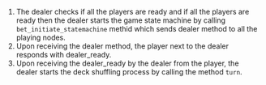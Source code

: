 1. The dealer checks if all the players are ready and if all the players are ready then the dealer starts the game state machine by calling `bet_initiate_statemachine` methid which sends dealer method to all the playing nodes.
2. Upon receiving the dealer method, the player next to the dealer responds with dealer_ready.
3. Upon receiving the dealer_ready by the dealer from the player, the dealer starts the deck shuffling process by calling the method `turn`.

